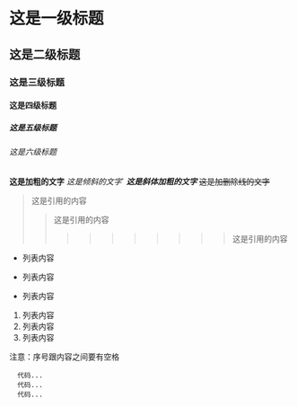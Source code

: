 # 这是一级标题
## 这是二级标题
### 这是三级标题
#### 这是四级标题
##### 这是五级标题
###### 这是六级标题




**这是加粗的文字**
*这是倾斜的文字*`
***这是斜体加粗的文字***
~~这是加删除线的文字~~



>这是引用的内容
>>这是引用的内容
>>>>>>>>>>这是引用的内容
>
>
>
 - 列表内容
 + 列表内容
 * 列表内容
 1. 列表内容
 2. 列表内容
 3. 列表内容
 
 注意：序号跟内容之间要有空格
 
 ```
   代码...
   代码...
   代码...
 ```